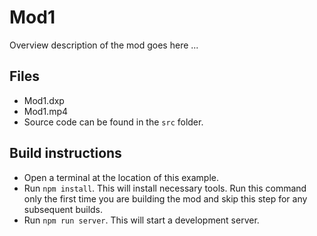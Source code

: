 # Mod1
Overview description of the mod goes here ...

## Files
- Mod1.dxp
- Mod1.mp4
- Source code can be found in the `src` folder.

## Build instructions
- Open a terminal at the location of this example.
- Run `npm install`. This will install necessary tools. Run this command only the first time you are building the mod and skip this step for any subsequent builds.
- Run `npm run server`. This will start a development server.